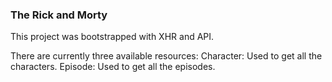 ### The Rick and Morty 

This project was bootstrapped with XHR and API.

There are currently three available resources:
Character: Used to get all the characters.
Episode: Used to get all the episodes.

